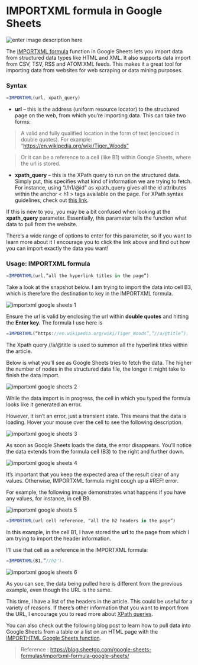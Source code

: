 
 IMPORTXML formula in Google Sheets
 ==
 ![enter image description here](https://blog.sheetgo.com/wp-content/uploads/2017/03/google-sheets-blog-images-05.png)

The  [IMPORTXML formula](https://support.google.com/docs/answer/3093342)  function in Google Sheets lets you import data from structured data types like HTML and XML. It also supports data import from CSV, TSV, RSS and ATOM XML feeds. This makes it a great tool for importing data from websites for web scraping or data mining purposes.

### Syntax
```js
=IMPORTXML(url, xpath_query)
```
-   **url**  – this is the address (uniform resource locator) to the structured page on the web, from which you’re importing data. This can take two forms:

> A valid and fully qualified location in the form of text (enclosed in double quotes). For example: “https://en.wikipedia.org/wiki/Tiger_Woods”

> Or it can be a reference to a cell (like B1) within Google Sheets, where the url is stored.

-   **xpath_query**  – this is the XPath query to run on the structured data. Simply put, this specifies what kind of information we are trying to fetch. For instance, using “//h1/@id” as xpath_query gives all the id attributes within the anchor < h1 > tags available on the page. For XPath syntax guidelines, check out  [this link](https://www.w3schools.com/xml/xpath_syntax.asp).

If this is new to you, you may be a bit confused when looking at the  **xpath_query**  parameter. Essentially, this parameter tells the function what data to pull from the website.

There’s a wide range of options to enter for this parameter, so if you want to learn more about it I encourage you to click the link above and find out how you can import exactly the data you want!

### Usage: IMPORTXML formula
```js
=IMPORTXML(url,”all the hyperlink titles in the page”)
```
Take a look at the snapshot below. I am trying to import the data into cell B3, which is therefore the destination to key in the IMPORTXML formula.

![importxml google sheets 1](https://blog.sheetgo.com/wp-content/uploads/2021/04/1.-IMPORTXML-function-info.png "1. IMPORTXML function info")

Ensure the url is valid by enclosing the url within  **double quotes**  and hitting the  **Enter key**. The formula I use here is  
```js
=IMPORTXML(“https://en.wikipedia.org/wiki/Tiger_Woods”,”//a/@title”).
```
The Xpath query //a/@title is used to summon all the hyperlink titles within the article.

Below is what you’ll see as Google Sheets tries to fetch the data. The higher the number of nodes in the structured data file, the longer it might take to finish the data import.

![importxml google sheets 2](https://blog.sheetgo.com/wp-content/uploads/2021/04/2.-IMPORTXML-loading-data-500x300-1.png "2. IMPORTXML loading data 500x300")

While the data import is in progress, the cell in which you typed the formula looks like it generated an error.

However, it isn’t an error, just a transient state. This means that the data is loading. Hover your mouse over the cell to see the following description.

![importxml google sheets 3](https://blog.sheetgo.com/wp-content/uploads/2021/04/3.-IMPORTXML-loading-data-error-500x300-1.png "3. IMPORTXML loading data error 500x300")

As soon as Google Sheets loads the data, the error disappears. You’ll notice the data extends from the formula cell (B3) to the right and further down.

![importxml google sheets 4](https://blog.sheetgo.com/wp-content/uploads/2021/04/4.-IMPORTXML-hyperlink-example.png "4. IMPORTXML hyperlink example")

It’s important that you keep the expected area of the result clear of any values. Otherwise, IMPORTXML formula might cough up a #REF! error.

For example, the following image demonstrates what happens if you have any values, for instance, in cell B9.

![importxml google sheets 5](https://blog.sheetgo.com/wp-content/uploads/2021/04/5.-IMPORTXML-Ref-error-example.png "5. IMPORTXML Ref error example")
```js
=IMPORTXML(url cell reference, “all the h2 headers in the page”)
```
In this example, in the cell B1, I have stored the  **url**  to the page from which I am trying to import the header information.

I’ll use that cell as a reference in the IMPORTXML formula:  
```js
=IMPORTXML(B1,”//h2″).
```
![importxml google sheets 6](https://blog.sheetgo.com/wp-content/uploads/2021/04/6.-IMPORTXML-headers-example.png "6. IMPORTXML headers example")

As you can see, the data being pulled here is different from the previous example, even though the URL is the same.

This time, I have a list of the headers in the article. This could be useful for a variety of reasons. If there’s other information that you want to import from the URL, I encourage you to read more about  [XPath queries](https://www.w3schools.com/xml/xpath_syntax.asp).

You can also check out the following blog post to learn how to pull data into Google Sheets from a table or a list on an HTML page with the  [IMPORTHTML Google Sheets function](https://blog.sheetgo.com/google-sheets-formulas/importhtml-formula-google-sheets/).


> Reference : https://blog.sheetgo.com/google-sheets-formulas/importxml-formula-google-sheets/
<!--stackedit_data:
eyJoaXN0b3J5IjpbNTgwNDExMzldfQ==
-->